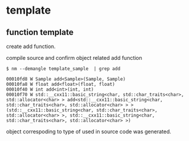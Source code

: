 # template


## function template

create add function.

compile source and confirm object related add function 


```
$ nm --demangle template_sample  | grep add

00010fd8 W Sample add<Sample>(Sample, Sample)
00010fa8 W float add<float>(float, float)
00010f40 W int add<int>(int, int)
00010f70 W std::__cxx11::basic_string<char, std::char_traits<char>, std::allocator<char> > add<std::__cxx11::basic_string<char, std::char_traits<char>, std::allocator<char> > >(std::__cxx11::basic_string<char, std::char_traits<char>, std::allocator<char> >, std::__cxx11::basic_string<char, std::char_traits<char>, std::allocator<char> >)
```

object correspoding to type of used in source code was generated.



